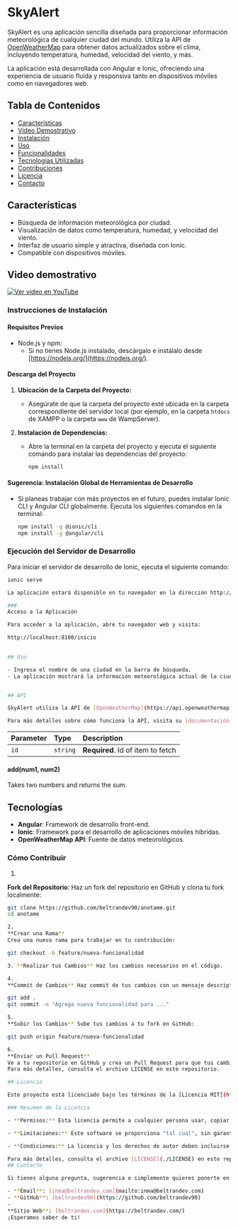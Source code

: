 # SkyAlert

SkyAlert es una aplicación sencilla diseñada para proporcionar información meteorológica de cualquier ciudad del mundo. Utiliza la API de [OpenWeatherMap](https://api.openweathermap.org/) para obtener datos actualizados sobre el clima, incluyendo temperatura, humedad, velocidad del viento, y más.

La aplicación está desarrollada con Angular e Ionic, ofreciendo una experiencia de usuario fluida y responsiva tanto en dispositivos móviles como en navegadores web.

## Tabla de Contenidos
- [Características](#características)
- [Video Demostrativo](#video-de-demostrativo)
- [Instalación](#instalación)
- [Uso](#uso)
- [Funcionalidades](#funcionalidades)
- [Tecnologías Utilizadas](#tecnologías-utilizadas)
- [Contribuciones](#contribuciones)
- [Licencia](#licencia)
- [Contacto](#contacto)

## Características

- Búsqueda de información meteorológica por ciudad.
- Visualización de datos como temperatura, humedad, y velocidad del viento.
- Interfaz de usuario simple y atractiva, diseñada con Ionic.
- Compatible con dispositivos móviles.

## Video demostrativo

[![Ver video en YouTube](https://img.youtube.com/vi/ZMYiKRYq48Y/0.jpg)](https://youtube.com/shorts/ZMYiKRYq48Y?feature=share)

### Instrucciones de Instalación

#### Requisitos Previos

- Node.js y npm:
  - Si no tienes Node.js instalado, descárgalo e instálalo desde [https://nodejs.org/](https://nodejs.org/).

#### Descarga del Proyecto

1. **Ubicación de la Carpeta del Proyecto:**
   - Asegúrate de que la carpeta del proyecto esté ubicada en la carpeta correspondiente del servidor local (por ejemplo, en la carpeta `htdocs` de XAMPP o la carpeta `www` de WampServer).

2. **Instalación de Dependencias:**
   - Abre la terminal en la carpeta del proyecto y ejecuta el siguiente comando para instalar las dependencias del proyecto:
     ```bash
     npm install
     ```

#### Sugerencia: Instalación Global de Herramientas de Desarrollo

- Si planeas trabajar con más proyectos en el futuro, puedes instalar Ionic CLI y Angular CLI globalmente. Ejecuta los siguientes comandos en la terminal:
  ```bash
  npm install -g @ionic/cli
  npm install -g @angular/cli

### Ejecución del Servidor de Desarrollo

Para iniciar el servidor de desarrollo de Ionic, ejecuta el siguiente comando:

```bash
ionic serve

La aplicación estará disponible en tu navegador en la dirección http://localhost:8100/ o en el puerto que hayas especificado.

###
Acceso a la Aplicación

Para acceder a la aplicación, abre tu navegador web y visita:

http://localhost:8100/inicio

    
## Uso

- Ingresa el nombre de una ciudad en la barra de búsqueda.
- La aplicación mostrará la información meteorológica actual de la ciudad seleccionada.


## API

SkyAlert utiliza la API de [OpenWeatherMap](https://api.openweathermap.org/) para obtener datos meteorológicos.

Para más detalles sobre cómo funciona la API, visita su [documentación](https://openweathermap.org/api).

```

| Parameter | Type     | Description                       |
| :-------- | :------- | :-------------------------------- |
| `id`      | `string` | **Required**. Id of item to fetch |

#### add(num1, num2)

Takes two numbers and returns the sum.


## Tecnologías

- **Angular**: Framework de desarrollo front-end.
- **Ionic**: Framework para el desarrollo de aplicaciones móviles híbridas.
- **OpenWeatherMap API**: Fuente de datos meteorológicos.

### Cómo Contribuir

1. 
**Fork del Repositorio**: Haz un fork del repositorio en GitHub y clona tu fork localmente:

   ```bash
   git clone https://github.com/beltrandev90/anotame.git
   cd anotame

2. 
**Crear una Rama**
Crea una nueva rama para trabajar en tu contribución:

git checkout -b feature/nueva-funcionalidad

3. **Realizar tus Cambios** Haz los cambios necesarios en el código.

4. 
**Commit de Cambios** Haz commit de tus cambios con un mensaje descriptivo:

git add .
git commit -m "Agrega nueva funcionalidad para ..."

5. 
**Subir los Cambios** Sube tus cambios a tu fork en GitHub:

git push origin feature/nueva-funcionalidad

6.
**Enviar un Pull Request**
Ve a tu repositorio en GitHub y crea un Pull Request para que tus cambios sean revisados e incorporados al proyecto principal.
Para más detalles, consulta el archivo LICENSE en este repositorio.

## Licencia

Este proyecto está licenciado bajo los términos de la [Licencia MIT](https://opensource.org/licenses/MIT).

### Resumen de la Licencia

- **Permisos:** Esta licencia permite a cualquier persona usar, copiar, modificar, fusionar, publicar, distribuir, sublicenciar y/o vender copias del software, bajo las siguientes condiciones.
  
- **Limitaciones:** Este software se proporciona "tal cual", sin garantía de ningún tipo, expresa o implícita.

- **Condiciones:** La licencia y los derechos de autor deben incluirse en todas las copias o partes sustanciales del software.

Para más detalles, consulta el archivo [LICENSE](./LICENSE) en este repositorio.
## Contacto

Si tienes alguna pregunta, sugerencia o simplemente quieres ponerte en contacto, puedes hacerlo a través de los siguientes medios:

- **Email**: [inma@beltrandev.com](mailto:inma@beltrandev.com)
- **GitHub**: [beltrandev90](https://github.com/beltrandev90)
- 
**Sitio Web**: [beltrandev.com](https://beltrandev.com/)
¡Esperamos saber de ti!
